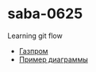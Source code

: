 # saba-0625
Learning git flow

- [Газпром](/gazprom.md)
- [Пример диаграммы](/component_diagrams/example.md)
